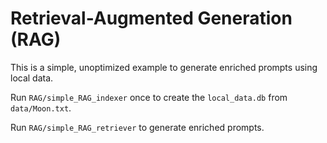 # Retrieval-Augmented Generation (RAG)

This is a simple, unoptimized example to generate enriched prompts using local data.

Run `RAG/simple_RAG_indexer` once to create the `local_data.db` from `data/Moon.txt`.

Run `RAG/simple_RAG_retriever` to generate enriched prompts.

